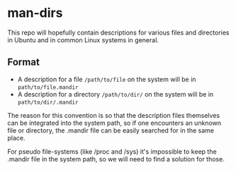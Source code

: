 # man-dirs

This repo will hopefully contain descriptions for various files and directories in Ubuntu and in common Linux systems in general.

## Format

* A description for a file `/path/to/file` on the system will be in `path/to/file.mandir`
* A description for a directory `/path/to/dir/` on the system will be in `path/to/dir/.mandir`

The reason for this convention is so that the description files themselves can be integrated into the system path, so if one encounters an unknown file or directory, the .mandir file can be easily searched for in the same place.

For pseudo file-systems (like /proc and /sys) it's impossible to keep the .mandir file in the system path, so we will need to find a solution for those.
